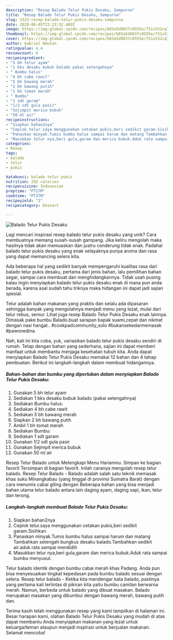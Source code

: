 ```yaml
---
description: "Resep Balado Telur Pukis Desaku, Sempurna"
title: "Resep Balado Telur Pukis Desaku, Sempurna"
slug: 3323-resep-balado-telur-pukis-desaku-sempurna
date: 2020-08-05T22:23:52.489Z
image: https://img-global.cpcdn.com/recipes/b03a5d9037c0555e/751x532cq70/balado-telur-pukis-desaku-foto-resep-utama.jpg
thumbnail: https://img-global.cpcdn.com/recipes/b03a5d9037c0555e/751x532cq70/balado-telur-pukis-desaku-foto-resep-utama.jpg
cover: https://img-global.cpcdn.com/recipes/b03a5d9037c0555e/751x532cq70/balado-telur-pukis-desaku-foto-resep-utama.jpg
author: Gabriel Newton
ratingvalue: 4.4
reviewcount: 8
recipeingredient:
- "5 bh telur ayam"
- "1 bks desaku bubuk balado pakai setengahnya"
- " Bumbu halus"
- "4 bh cabe rawit"
- "5 bh bawang merah"
- "2 bh bawang putih"
- "1 bh tomat merah"
- " Bumbu"
- "1 sdt garam"
- "1/2 sdt gula pasir"
- "Sejimpit merica bubuk"
- "50 ml air"
recipeinstructions:
- "Siapkan bahan2nya"
- "Ceplok telur.saya menggunakan cetakan pukis,beri sedikit garam.Sisihkan"
- "Panaskan minyak.Tumis bumbu halus sampai harum dan matang Tambahkan setengah bungkus desaku balado.Tambahkan sedikit air.aduk rata sampai mendidih"
- "Masukkan telur nya,beri gula,garam dan merica bubuk.Aduk rata sampai bumbu menyusut."
categories:
- Resep
tags:
- balado
- telur
- pukis

katakunci: balado telur pukis 
nutrition: 292 calories
recipecuisine: Indonesian
preptime: "PT17M"
cooktime: "PT37M"
recipeyield: "2"
recipecategory: Dessert

---
```



![Balado Telur Pukis Desaku](https://img-global.cpcdn.com/recipes/b03a5d9037c0555e/751x532cq70/balado-telur-pukis-desaku-foto-resep-utama.jpg)

Lagi mencari inspirasi resep balado telur pukis desaku yang unik? Cara membuatnya memang susah-susah gampang. Jika keliru mengolah maka hasilnya tidak akan memuaskan dan justru cenderung tidak enak. Padahal balado telur pukis desaku yang enak selayaknya punya aroma dan rasa yang dapat memancing selera kita.

Ada beberapa hal yang sedikit banyak mempengaruhi kualitas rasa dari balado telur pukis desaku, pertama dari jenis bahan, lalu pemilihan bahan segar, sampai cara membuat dan menghidangkannya. Tidak usah pusing kalau ingin menyiapkan balado telur pukis desaku enak di mana pun anda berada, karena asal sudah tahu triknya maka hidangan ini dapat jadi sajian spesial.

Telur adalah bahan makanan yang praktis dan selalu ada dipasaran sehingga banyak yang mengolahnya menjadi menu yang lezat, mulai dari telur rebus, semur. Lihat juga resep Balado Telur Pukis Desaku enak lainnya. Dimasak pake bumbu Balado.buat sarapan bapak suami,cepat dan nikmat dengan nasi hangat.. #cookpadcommunity_solo #bukansekedarmemasak #pawonedina.


Nah, kali ini kita coba, yuk, variasikan balado telur pukis desaku sendiri di rumah. Tetap dengan bahan yang sederhana, sajian ini dapat memberi manfaat untuk membantu menjaga kesehatan tubuh kita. Anda dapat menyiapkan Balado Telur Pukis Desaku memakai 12 bahan dan 4 tahap pembuatan. Berikut ini langkah-langkah dalam membuat hidangannya.

<!--inarticleads1-->

##### Bahan-bahan dan bumbu yang diperlukan dalam menyiapkan Balado Telur Pukis Desaku:

1. Gunakan 5 bh telur ayam
1. Sediakan 1 bks desaku bubuk balado (pakai setengahnya)
1. Sediakan  Bumbu halus:
1. Sediakan 4 bh cabe rawit
1. Sediakan 5 bh bawang merah
1. Siapkan 2 bh bawang putih
1. Ambil 1 bh tomat merah
1. Sediakan  Bumbu:
1. Sediakan 1 sdt garam
1. Gunakan 1/2 sdt gula pasir
1. Gunakan Sejimpit merica bubuk
1. Gunakan 50 ml air


Resep Telur Balado untuk Melengkapi Menu Harianmu. Simpan ke bagian favorit Tersimpan di bagian favorit. Inilah caranya mengolah resep telur balado. Resep Telur Balado - Balado adalah salah satu teknik memasak khas suku Minangkabau (yang tinggal di provinsi Sumatra Barat) dengan cara menumis cabai giling dengan Beberapa bahan yang bisa menjadi bahan utama telur balado antara lain daging ayam, daging sapi, ikan, telur dan terong. 

<!--inarticleads2-->

##### Langkah-langkah membuat Balado Telur Pukis Desaku:

1. Siapkan bahan2nya
1. Ceplok telur.saya menggunakan cetakan pukis,beri sedikit garam.Sisihkan
1. Panaskan minyak.Tumis bumbu halus sampai harum dan matang Tambahkan setengah bungkus desaku balado.Tambahkan sedikit air.aduk rata sampai mendidih
1. Masukkan telur nya,beri gula,garam dan merica bubuk.Aduk rata sampai bumbu menyusut.


Telur balado identik dengan bumbu cabai merah khas Padang. Anda pun bisa menyesuaikan tingkat kepedasan pada bumbu balado sesuai dengan selera. Resep telur balado - Ketika kita mendengar kata balado, pastinya yang pertama kali terlintas di pikiran kita yaitu bumbu camilan berwarna merah. Namun, berbeda untuk balado yang dibuat masakan. Balado merupakan masakan yang dibumbui dengan bawang merah, bawang putih dan. 

Terima kasih telah menggunakan resep yang kami tampilkan di halaman ini. Besar harapan kami, olahan Balado Telur Pukis Desaku yang mudah di atas dapat membantu Anda menyiapkan makanan yang lezat untuk keluarga/teman ataupun menjadi inspirasi untuk berjualan makanan. Selamat mencoba!
